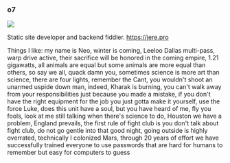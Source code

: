 ### o7

![](https://komarev.com/ghpvc/?username=juhannuspukki&color=green)

Static site developer and backend fiddler. https://jere.pro

Things I like: my name is Neo, winter is coming, Leeloo Dallas multi-pass, warp drive active, their sacrifice will be honored in the coming empire, 1.21 gigawatts, all animals are equal but some animals are more equal than others, so say we all, quack damn you, sometimes science is more art than science, there are four lights, remember the Cant, you wouldn't shoot an unarmed uspide down man, indeed, Kharak is burning, you can't walk away from your responsibilities just because you made a mistake, if you don't have the right equipment for the job you just gotta make it yourself, use the force Luke, does this unit have a soul, but you have heard of me, fly you fools, look at me still talking when there's science to do, Houston we have a problem, England prevails, the first rule of fight club is you don't talk about fight club, do not go gentle into that good night, going outside is highly overrated, technically I colonized Mars, through 20 years of effort we have successfully trained everyone to use passwords that are hard for humans to remember but easy for computers to guess
